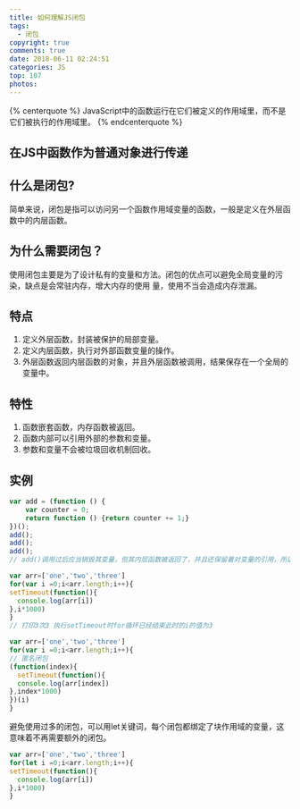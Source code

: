 ```yaml
---
title: 如何理解JS闭包
tags:
  - 闭包
copyright: true
comments: true
date: 2018-06-11 02:24:51
categories: JS
top: 107
photos:
---
```


{% centerquote %} 
JavaScript中的函数运行在它们被定义的作用域里，而不是它们被执行的作用域里。
{% endcenterquote %} 

在JS中函数作为普通对象进行传递
--- 
<!-- more -->
## 什么是闭包?
简单来说，闭包是指可以访问另一个函数作用域变量的函数，一般是定义在外层函数中的内层函数。

## 为什么需要闭包？
使用闭包主要是为了设计私有的变量和方法。闭包的优点可以避免全局变量的污染，缺点是会常驻内存，增大内存的使用
量，使用不当会造成内存泄漏。

## 特点
1. 定义外层函数，封装被保护的局部变量。 
2. 定义内层函数，执行对外部函数变量的操作。 
3. 外层函数返回内层函数的对象，并且外层函数被调用，结果保存在一个全局的变量中。

## 特性
1. 函数嵌套函数，内存函数被返回。
2. 函数内部可以引用外部的参数和变量。
3. 参数和变量不会被垃圾回收机制回收。

## 实例
```javascript
var add = (function () {
    var counter = 0;
    return function () {return counter += 1;}
})();
add();
add();
add();
// add()调用过后应当销毁其变量，但其内层函数被返回了，并且还保留着对变量的引用，所以没有销毁还保留在内存当中。
```

```javascript
var arr=['one','two','three']
for(var i =0;i<arr.length;i++){
setTimeout(function(){
  console.log(arr[i])
},i*1000)
}
// 打印3次3 执行setTimeout时for循环已经结束此时的i的值为3
```

```javascript
var arr=['one','two','three']
for(var i =0;i<arr.length;i++){
// 匿名闭包
(function(index){
  setTimeout(function(){
  console.log(arr[index])
},index*1000)
})(i)
}
```

避免使用过多的闭包，可以用let关键词，每个闭包都绑定了块作用域的变量，这意味着不再需要额外的闭包。
```javascript
var arr=['one','two','three']
for(let i =0;i<arr.length;i++){
setTimeout(function(){
  console.log(arr[i])
},i*1000)
}
```
